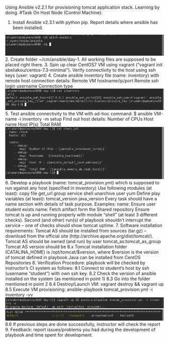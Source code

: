 Using Ansible v2.2.1 for provisioning tomcat application stack. Learning by doing.
#Task
On Host Node (Control Machine):
1. Install Ansible v2.3.1 with python pip. Report details where ansible has been installed.
<img src="resources/Screenshot from 2017-08-02 08-59-24.png">
2. Create folder ~/cm/ansible/day-1. All working files are supposed to be placed right there.
3. Spin up clear CentOS7 VM using vagrant (“vagrant init sbeliakou/centos-7.3-minimal”). Verify connectivity to the host using ssh keys (user: vagrant)
4. Create ansible inventory file (name: inventory) with remote host connection details:
Remote VM hostname/ip/port
Remote ssh login username
Connection type
<img src="resources/Screenshot from 2017-08-02 09-02-28.png">
5. Test ansible connectivity to the VM with ad-hoc command: 
$ ansible VM-name -i inventory -m setup
Find out host details:
Number of CPUs
Host name
Host IP(s)
Total RAM
<img src="resources/Screenshot from 2017-08-02 09-03-47.png">
6. Develop a playbook (name: tomcat_provision.yml) which is supposed to run against any host (specified in inventory)
Use following modules (at least):
copy
file
get_url
group
service
shell
unarchive
user
yum
Define play variables (at least):
tomcat_version
java_version
Every task should have a name section with details of task purpose.
Examples:
name: Ensure user student exists
name: Fetch artifact form the Shared repository
Ensure tomcat is up and running properly with module “shell” (at least 3 different checks).
Second (and other) run(s) of playbook shouldn’t interrupt the service – one of checks should show tomcat uptime.
7. Software installation requirements:
Tomcat AS should be installed from sources (tar.gz) – download from the official site (http://archive.apache.org/dist/tomcat/).
Tomcat AS should be owned (and run) by user tomcat_as:tomcat_as_group
Tomcat AS version should be 8.x
Tomcat installation folder (CATALINA_HOME) is /opt/tomcat/$version, where $version is the version of tomcat defined in playbook
Java can be installed from CentOS Repositories
8. Verification Procedure: playbook will be checked by instructor’s CI system as follows:
8.1 Connect to student’s host by ssh (username “student”) with own ssh key.
8.2 Check the version of ansible installed on the system (as mentioned in point 1)
8.3 Go into the folder mentioned in point 2
8.4 Destroy/Launch VM: vagrant destroy && vagrant up
8.5 Execute VM provisioning: ansible-playbook tomcat_provision.yml -i inventory -vv 
<img src="resources/Screenshot from 2017-08-02 09-07-36.png">
<img src="resources/Screenshot from 2017-08-02 09-07-44.png">
8.6 If previous steps are done successfully, instructor will check the report
9. Feedback: report issues/problems you had during the development of playbook and time spent for development.
